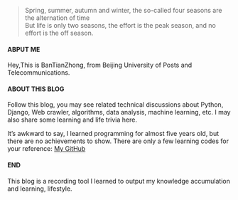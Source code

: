 > Spring, summer, autumn and winter, the so-called four seasons are the alternation of time  
> But life is only two seasons, the effort is the peak season, and no effort is the off season.

#### ABPUT ME


Hey,This is BanTianZhong, from Beijing University of Posts and Telecommunications.


#### ABOUT THIS BLOG


Follow this blog, you may see related technical discussions about Python, Django, Web crawler, algorithms, data analysis, machine learning, etc. I may also share some learning and life trivia here.

It’s awkward to say, I learned programming for almost five years old, but there are no achievements to show. There are only a few learning codes for your reference: [My GitHub](https://github.com/HalfClock)


#### END


This blog is a recording tool I learned to output my knowledge accumulation and learning, lifestyle.

<br/>
<br/>
<br/>
<br/>